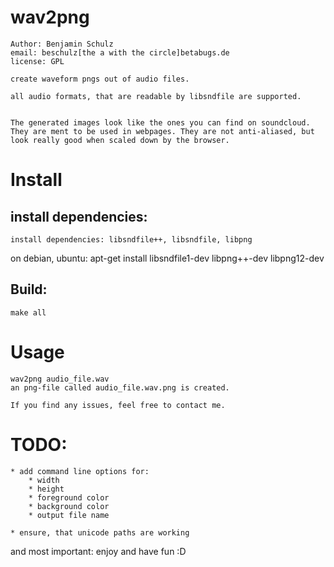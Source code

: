 # wav2png

    Author: Benjamin Schulz
    email: beschulz[the a with the circle]betabugs.de  
    license: GPL

    create waveform pngs out of audio files.

    all audio formats, that are readable by libsndfile are supported.


    The generated images look like the ones you can find on soundcloud.
    They are ment to be used in webpages. They are not anti-aliased, but look really good when scaled down by the browser.

# Install

## install dependencies:
    install dependencies: libsndfile++, libsndfile, libpng

on debian, ubuntu:
    apt-get install libsndfile1-dev libpng++-dev libpng12-dev

## Build:
    make all

# Usage
    wav2png audio_file.wav
    an png-file called audio_file.wav.png is created.
      
    If you find any issues, feel free to contact me.

# TODO:
    * add command line options for:
        * width
        * height
        * foreground color
        * background color
        * output file name
  
    * ensure, that unicode paths are working
    
and most important: enjoy and have fun :D
